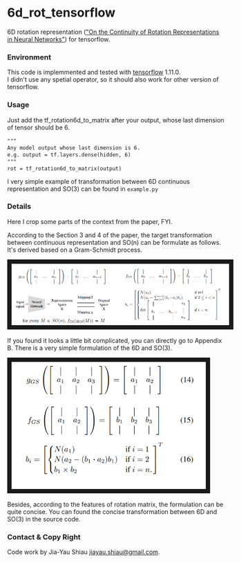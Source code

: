 # 6d_rot_tensorflow
6D rotation representation (["On the Continuity of Rotation Representations in Neural Networks"](https://arxiv.org/abs/1812.07035)) for tensorflow.

### Environment 
This code is implemmented and tested with [tensorflow](https://www.tensorflow.org/) 1.11.0. \
I didn't use any spetial operator, so it should also work for other version of tensorflow.

### Usage
Just add the tf_rotation6d_to_matrix after your output, whose last dimension of tensor should be 6.
```
"""
Any model output whose last dimension is 6.
e.g. output = tf.layers.dense(hidden, 6)
"""
rot = tf_rotation6d_to_matrix(output)
```

I very simple example of transformation between 6D continuous representation and SO(3) can be found in `example.py`

### Details
Here I crop some parts of the context from the paper, FYI.

According to the Section 3 and 4 of the paper, the target transformation between continuous representation and SO(n) can be formulate as follows. It's derived based on a Gram-Schmidt process.

<img src="doc/eq1.png" 
alt="Continuous representation of SO(n)" border="10" width="750" /></a>

If you found it looks a little bit complicated, you can directly go to Appendix B. There is a very simple formulation of the 6D and SO(3). 

<img src="doc/eq2.png" 
alt="Continuous representation of SO(3)" border="10" width="450" /></a>

Besides, according to the features of rotation matrix, the formulation can be quite concise. You can found the concise transformation between 6D and SO(3) in the source code.

### Contact & Copy Right
Code work by Jia-Yau Shiau <jiayau.shiau@gmail.com>.

